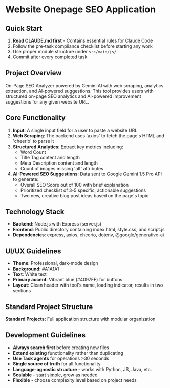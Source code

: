 # Website Onepage SEO Application

## Quick Start

1. **Read CLAUDE.md first** - Contains essential rules for Claude Code
2. Follow the pre-task compliance checklist before starting any work
3. Use proper module structure under `src/main/js/`
4. Commit after every completed task

## Project Overview

On-Page SEO Analyzer powered by Gemini AI with web scraping, analytics extraction, and AI-powered suggestions. This tool provides users with structured on-page SEO analytics and AI-powered improvement suggestions for any given website URL.

## Core Functionality

1. **Input**: A single input field for a user to paste a website URL
2. **Web Scraping**: The backend uses 'axios' to fetch the page's HTML and 'cheerio' to parse it
3. **Structured Analytics**: Extract key metrics including:
   - Word Count
   - Title Tag content and length
   - Meta Description content and length
   - Count of images missing 'alt' attributes
4. **AI-Powered SEO Suggestions**: Data sent to Google Gemini 1.5 Pro API to generate:
   - Overall SEO Score out of 100 with brief explanation
   - Prioritized checklist of 3-5 specific, actionable suggestions
   - Two new, creative blog post ideas based on the page's topic

## Technology Stack

- **Backend**: Node.js with Express (server.js)
- **Frontend**: Public directory containing index.html, style.css, and script.js
- **Dependencies**: express, axios, cheerio, dotenv, @google/generative-ai

## UI/UX Guidelines

- **Theme**: Professional, dark-mode design
- **Background**: #A1A1A1
- **Text**: White text
- **Primary accent**: Vibrant blue (#4097FF) for buttons
- **Layout**: Clean header with tool's name, loading indicator, results in two sections

## Standard Project Structure

**Standard Projects:** Full application structure with modular organization  

## Development Guidelines

- **Always search first** before creating new files
- **Extend existing** functionality rather than duplicating  
- **Use Task agents** for operations >30 seconds
- **Single source of truth** for all functionality
- **Language-agnostic structure** - works with Python, JS, Java, etc.
- **Scalable** - start simple, grow as needed
- **Flexible** - choose complexity level based on project needs